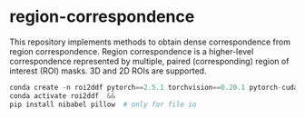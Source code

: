 # region-correspondence

This repository implements methods to obtain dense correspondence from region correspondence. 
Region correspondence is a higher-level correspondence represented by multiple, paired (corresponding) region of interest (ROI) masks.
3D and 2D ROIs are supported.  


```python
conda create -n roi2ddf pytorch==2.5.1 torchvision==0.20.1 pytorch-cuda=12.4 -c pytorch -c nvidia  && #TODO: update to pip 
conda activate roi2ddf  && 
pip install nibabel pillow  # only for file io
```